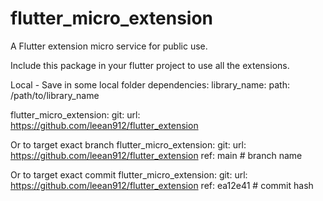 # flutter_micro_extension

A Flutter extension micro service for public use.

Include this package in your flutter project to use all the extensions.

Local - Save in some local folder
  dependencies:
    library_name:
    path: /path/to/library_name

flutter_micro_extension:
  git:
    url: https://github.com/leean912/flutter_extension

Or to target exact branch
  flutter_micro_extension:
    git:
      url: https://github.com/leean912/flutter_extension
      ref: main # branch name

Or to target exact commit
  flutter_micro_extension:
    git:
      url: https://github.com/leean912/flutter_extension
      ref: ea12e41 # commit hash